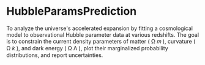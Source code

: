# HubbleParamsPrediction
To analyze the universe's accelerated expansion by fitting a cosmological model to observational Hubble parameter data at various redshifts. The goal is to constrain the current density parameters of matter ( Ω 𝑚  ), curvature ( Ω 𝑘 ), and dark energy ( Ω Λ ), plot their marginalized probability distributions, and report uncertainties.
